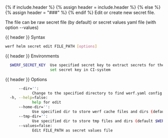 {% if include.header %}
{% assign header = include.header %}
{% else %}
{% assign header = "###" %}
{% endif %}
Edit or create new secret file.

The file can be raw secret file (by default) or secret values yaml file (with option --values)

{{ header }} Syntax

```bash
werf helm secret edit FILE_PATH [options]
```

{{ header }} Environments

```bash
  $WERF_SECRET_KEY  Use specified secret key to extract secrets for the deploy; recommended way to 
                    set secret key in CI-system
```

{{ header }} Options

```bash
      --dir='':
            Change to the specified directory to find werf.yaml config
  -h, --help=false:
            help for edit
      --home-dir='':
            Use specified dir to store werf cache files and dirs (default $WERF_HOME or ~/.werf)
      --tmp-dir='':
            Use specified dir to store tmp files and dirs (default $WERF_TMP or system tmp dir)
      --values=false:
            Edit FILE_PATH as secret values file
```

